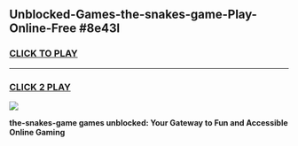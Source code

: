 
## Unblocked-Games-the-snakes-game-Play-Online-Free #8e43l
<h3>
<a href="https://us.freeplayer.one?title=the-snakes-game&ref=10M">CLICK TO PLAY</a></h3>
<hr>

<h3>
<a href="https://us.freeplayer.one?title=the-snakes-game&ref=10M">CLICK 2 PLAY</a>
  
</h3>

<a href="https://us.freeplayer.one?title=the-snakes-game&ref=10M"><img src="https://clearcache.store/games.png"></a>


**the-snakes-game games unblocked: Your Gateway to Fun and Accessible Online Gaming**
